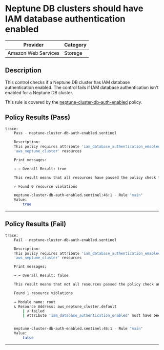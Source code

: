#  Neptune DB clusters should have IAM database authentication enabled

| Provider            | Category                    |
|---------------------|-----------------------------|
| Amazon Web Services | Storage                     |

## Description

This control checks if a Neptune DB cluster has IAM database authentication enabled. The control fails if IAM database authentication isn't enabled for a Neptune DB cluster.

This rule is covered by the [neptune-cluster-db-auth-enabled](https://github.com/hashicorp/policy-library-FSBP-Policy-Set-for-AWS-Terraform/blob/main/policies/neptune/neptune-cluster-db-auth-enabled.sentinel) policy.

## Policy Results (Pass)
```bash
trace:
    Pass - neptune-cluster-db-auth-enabled.sentinel

    Description:
    This policy requires attribute 'iam_database_authentication_enabled' to be set to true for
    'aws_neptune_cluster' resources

    Print messages:

    → → Overall Result: true

    This result means that all resources have passed the policy check for the policy neptune-cluster-db-auth-enabled.

    ✓ Found 0 resource violations

    neptune-cluster-db-auth-enabled.sentinel:46:1 - Rule "main"
    Value:
        true
```

---

## Policy Results (Fail)
```bash
trace:
    Fail - neptune-cluster-db-auth-enabled.sentinel

    Description:
    This policy requires attribute 'iam_database_authentication_enabled' to be set to true for
    'aws_neptune_cluster' resources

    Print messages:

    → → Overall Result: false

    This result means that not all resources passed the policy check and the protected behavior is not allowed for the policy neptune-cluster-db-auth-enabled.

    Found 1 resource violations

    → Module name: root
    ↳ Resource Address: aws_neptune_cluster.default
        | ✗ failed
        | Attribute 'iam_database_authentication_enabled' must have been set to true for 'aws_neptune_cluster' resources.Refer to https://docs.aws.amazon.com/securityhub/latest/userguide/neptune-controls.html#neptune-7 for more details.


    neptune-cluster-db-auth-enabled.sentinel:46:1 - Rule "main"
    Value:
        false
```

---